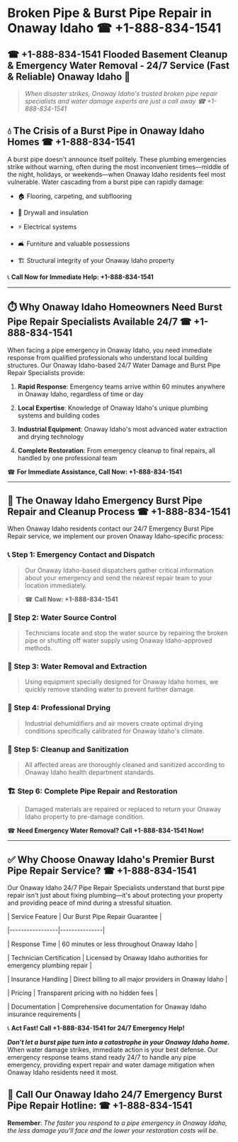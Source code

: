 # Broken Pipe & Burst Pipe Repair in Onaway Idaho ☎ +1-888-834-1541  
## ☎ +1-888-834-1541 Flooded Basement Cleanup & Emergency Water Removal - 24/7 Service (Fast & Reliable) Onaway Idaho 🚨  

> *When disaster strikes, Onaway Idaho's trusted broken pipe repair specialists and water damage experts are just a call away ☎ +1-888-834-1541*  

## 💧 The Crisis of a Burst Pipe in Onaway Idaho Homes ☎ +1-888-834-1541  

A burst pipe doesn't announce itself politely. These plumbing emergencies strike without warning, often during the most inconvenient times—middle of the night, holidays, or weekends—when Onaway Idaho residents feel most vulnerable. Water cascading from a burst pipe can rapidly damage:  

* 🏠 Flooring, carpeting, and subflooring  
* 🧱 Drywall and insulation  
* ⚡ Electrical systems  
* 🛋️ Furniture and valuable possessions  
* 🏗️ Structural integrity of your Onaway Idaho property  

📞 **Call Now for Immediate Help: +1-888-834-1541**  

---  

## ⏱️ Why Onaway Idaho Homeowners Need Burst Pipe Repair Specialists Available 24/7 ☎ +1-888-834-1541  

When facing a pipe emergency in Onaway Idaho, you need immediate response from qualified professionals who understand local building structures. Our Onaway Idaho-based 24/7 Water Damage and Burst Pipe Repair Specialists provide:  

1. **Rapid Response**: Emergency teams arrive within 60 minutes anywhere in Onaway Idaho, regardless of time or day  
2. **Local Expertise**: Knowledge of Onaway Idaho's unique plumbing systems and building codes  
3. **Industrial Equipment**: Onaway Idaho's most advanced water extraction and drying technology  
4. **Complete Restoration**: From emergency cleanup to final repairs, all handled by one professional team  

☎ **For Immediate Assistance, Call Now: +1-888-834-1541**  

---  

## 🔧 The Onaway Idaho Emergency Burst Pipe Repair and Cleanup Process ☎ +1-888-834-1541  

When Onaway Idaho residents contact our 24/7 Emergency Burst Pipe Repair service, we implement our proven Onaway Idaho-specific process:  

### 📞 Step 1: Emergency Contact and Dispatch  
> Our Onaway Idaho-based dispatchers gather critical information about your emergency and send the nearest repair team to your location immediately.  
> ☎ **Call Now: +1-888-834-1541**  

### 🚿 Step 2: Water Source Control  
> Technicians locate and stop the water source by repairing the broken pipe or shutting off water supply using Onaway Idaho-approved methods.  

### 🌊 Step 3: Water Removal and Extraction  
> Using equipment specially designed for Onaway Idaho homes, we quickly remove standing water to prevent further damage.  

### 💨 Step 4: Professional Drying  
> Industrial dehumidifiers and air movers create optimal drying conditions specifically calibrated for Onaway Idaho's climate.  

### 🧼 Step 5: Cleanup and Sanitization  
> All affected areas are thoroughly cleaned and sanitized according to Onaway Idaho health department standards.  

### 🏗️ Step 6: Complete Pipe Repair and Restoration  
> Damaged materials are repaired or replaced to return your Onaway Idaho property to pre-damage condition.  

☎ **Need Emergency Water Removal? Call +1-888-834-1541 Now!**  

---  

## ✅ Why Choose Onaway Idaho's Premier Burst Pipe Repair Service? ☎ +1-888-834-1541  

Our Onaway Idaho 24/7 Pipe Repair Specialists understand that burst pipe repair isn't just about fixing plumbing—it's about protecting your property and providing peace of mind during a stressful situation.  

| Service Feature | Our Burst Pipe Repair Guarantee |  
|-----------------|---------------|  
| Response Time | 60 minutes or less throughout Onaway Idaho |  
| Technician Certification | Licensed by Onaway Idaho authorities for emergency plumbing repair |  
| Insurance Handling | Direct billing to all major providers in Onaway Idaho |  
| Pricing | Transparent pricing with no hidden fees |  
| Documentation | Comprehensive documentation for Onaway Idaho insurance requirements |  

📞 **Act Fast! Call +1-888-834-1541 for 24/7 Emergency Help!**  

***Don't let a burst pipe turn into a catastrophe in your Onaway Idaho home.*** When water damage strikes, immediate action is your best defense. Our emergency response teams stand ready 24/7 to handle any pipe emergency, providing expert repair and water damage mitigation when Onaway Idaho residents need it most.  

## 📱 Call Our Onaway Idaho 24/7 Emergency Burst Pipe Repair Hotline: ☎ +1-888-834-1541  

**Remember**: *The faster you respond to a pipe emergency in Onaway Idaho, the less damage you'll face and the lower your restoration costs will be.*